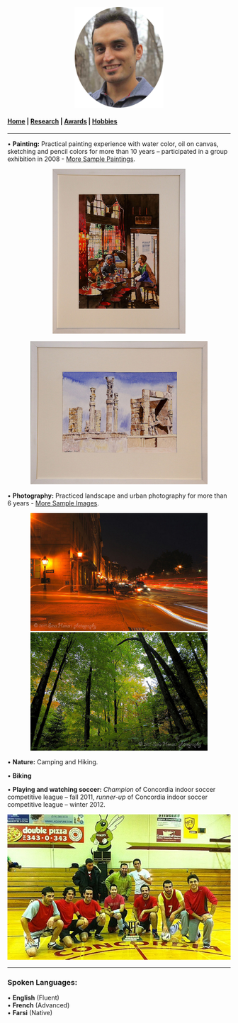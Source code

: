 
<p align="center">
  <img src="Images/profile.jpg" width="200"/>
</p>

#### [Home](index.md) | [Research](research.md) | [Awards](awards.md) | [Hobbies](hobbies.md)

-----------------------------

• **Painting:** Practical painting experience with water color, oil on canvas, sketching and pencil colors for more than 10 years – participated in a group exhibition in 2008 - [More Sample Paintings](https://www.flickr.com/photos/143175424@N05/albums/72157672068948112).
<p align="center">
  <img src="Images/cafe_med.jpg" width="300"/>
</p>
<p align="center">
  <img src="Images/persepolis_med.jpg" width="400"/>
</p>

• **Photography:** Practiced landscape and urban photography for more than 6 years - [More Sample Images](https://www.flickr.com/photos/143175424@N05/).
<p align="center">
  <img src="Images/photography_city.jpg" width="400"/>
  <img src="Images/photography_nature.jpg" width="400"/>
</p>

• **Nature:** Camping and Hiking.

• **Biking**

• **Playing and watching soccer:** *Champion* of Concordia indoor soccer competitive league – fall 2011, *runner-up* of Concordia indoor soccer competitive league – winter 2012.
<p align="center">
  <img src="Images/soccer_v3.jpg" width="650"/>
</p>

-----------------------------

### **Spoken Languages:**

• **English** (Fluent)  
• **French** (Advanced)  
• **Farsi** (Native)
